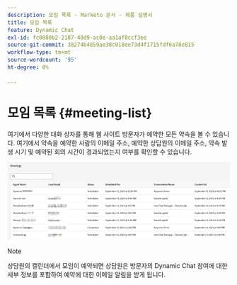 ```yaml
---
description: 모임 목록 - Marketo 문서 - 제품 설명서
title: 모임 목록
feature: Dynamic Chat
exl-id: fc0880b2-2187-40d9-ac0e-aa1af8ccf3ee
source-git-commit: 38274b4859ae38c018ee73d4f1715fdf6a78e815
workflow-type: tm+mt
source-wordcount: '95'
ht-degree: 0%

---
```


# 모임 목록 {#meeting-list}

여기에서 다양한 대화 상자를 통해 웹 사이트 방문자가 예약한 모든 약속을 볼 수 있습니다. 여기에서 약속을 예약한 사람의 이메일 주소, 예약한 상담원의 이메일 주소, 약속 발생 시기 및 예약된 회의 시간이 경과되었는지 여부를 확인할 수 있습니다.

![](assets/meeting-list-1.png)

>[!NOTE]
>
>상담원의 캘린더에서 모임이 예약되면 상담원은 방문자의 Dynamic Chat 참여에 대한 세부 정보를 포함하여 예약에 대한 이메일 알림을 받게 됩니다.
